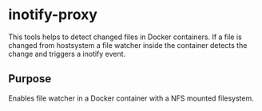 # inotify-proxy

This tools helps to detect changed files in Docker containers.
If a file is changed from hostsystem a file watcher inside the container detects the change
and triggers a inotify event.

## Purpose

Enables file watcher in a Docker container with a NFS mounted filesystem.
